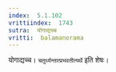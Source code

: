 ```yaml
---
index:  5.1.102
vrittiindex:  1743
sutra:  योगाद्यच्च
vritti:  balamanorama 
---
```


योगाद्यच्च। `चतुर्थ्यन्तात्प्रभवतीत्यर्थे` इति शेषः। 

